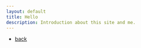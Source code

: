 ```yaml
---
layout: default
title: Hello
description: Introduction about this site and me.
---
```



- [back](./)

